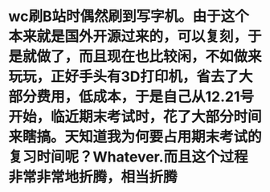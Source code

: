 # wc刷B站时偶然刷到写字机。由于这个本来就是国外开源过来的，可以复刻，于是就做了，而且现在也比较闲，不如做来玩玩，正好手头有3D打印机，省去了大部分费用，低成本，于是自己从12.21号开始，临近期末考试时，花了大部分时间来瞎搞。天知道我为何要占用期末考试的复习时间呢？Whatever.而且这个过程非常非常地折腾，相当折腾
